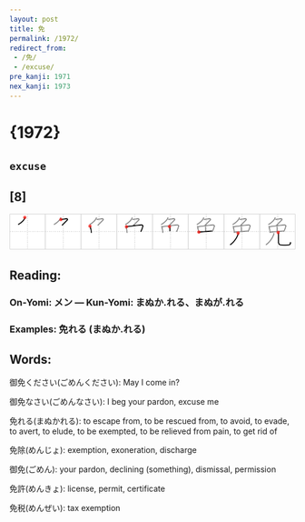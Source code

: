```yaml
---
layout: post
title: 免
permalink: /1972/
redirect_from:
 - /免/
 - /excuse/
pre_kanji: 1971
nex_kanji: 1973
---
```


# {1972}

## `excuse`

## [8]

<div class="stroke"><img src="../images/E5858D.png" /></div>

## Reading:

### On-Yomi: メン &mdash; Kun-Yomi: まぬか.れる、まぬが.れる

### Examples: 免れる (まぬか.れる)

## Words:

御免ください(ごめんください): May I come in?

御免なさい(ごめんなさい): I beg your pardon, excuse me

免れる(まぬかれる): to escape from, to be rescued from, to avoid, to evade, to avert, to elude, to be exempted, to be relieved from pain, to get rid of

免除(めんじょ): exemption, exoneration, discharge

御免(ごめん): your pardon, declining (something), dismissal, permission

免許(めんきょ): license, permit, certificate

免税(めんぜい): tax exemption
